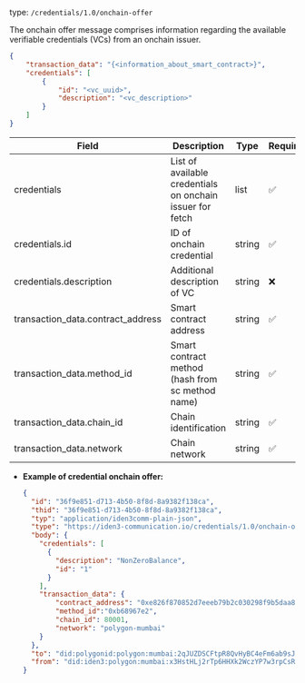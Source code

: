 
type: `/credentials/1.0/onchain-offer`

The onchain offer message comprises information regarding the available verifiable credentials (VCs) from an onchain issuer.

```json
{
	"transaction_data": "{<information_about_smart_contract>}",
	"credentials": [
		{
			"id": "<vc_uuid>",
			"description": "<vc_description>"
		}
	]
}
```

| Field | Description | Type | Required |
| --- | --- | --- | --- |
| credentials | List of available credentials on onchain issuer for fetch | list | ✅ |
| credentials.id | ID of onchain credential | string | ✅ |
| credentials.description | Additional description of VC | string | ❌ |
| transaction_data.contract_address | Smart contract address | string | ✅ |
| transaction_data.method_id | Smart contract method (hash from sc method name) | string | ✅ |
| transaction_data.chain_id | Chain identification | string | ✅ |
| transaction_data.network | Chain network | string | ✅ |

- **Example of credential onchain offer:**
    
    ```json
    {
      "id": "36f9e851-d713-4b50-8f8d-8a9382f138ca",
      "thid": "36f9e851-d713-4b50-8f8d-8a9382f138ca",
      "typ": "application/iden3comm-plain-json",
      "type": "https://iden3-communication.io/credentials/1.0/onchain-offer",
      "body": {
        "credentials": [
          {
            "description": "NonZeroBalance",
            "id": "1"
          }
        ],
        "transaction_data": {
            "contract_address": "0xe826f870852d7eeeb79b2c030298f9b5daa8c8a3",
            "method_id":"0xb68967e2",
            "chain_id": 80001,
            "network": "polygon-mumbai"
        }
      },
      "to": "did:polygonid:polygon:mumbai:2qJUZDSCFtpR8QvHyBC4eFm6ab9sJo5rqPbcaeyGC4",
      "from": "did:iden3:polygon:mumbai:x3HstHLj2rTp6HHXk2WczYP7w3rpCsRbwCMeaQ2H2"
    }
    ```
